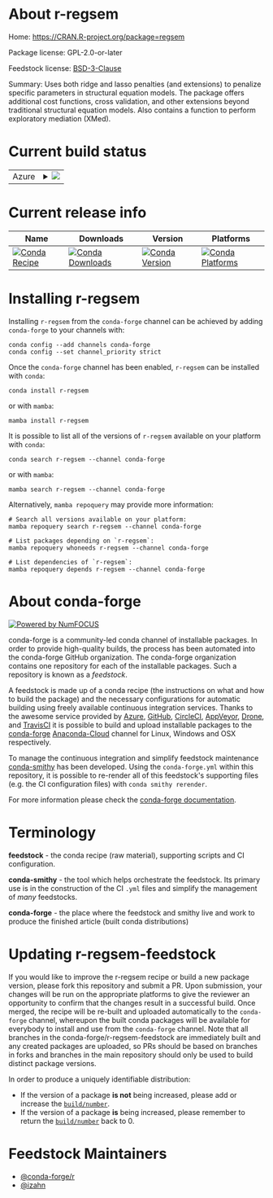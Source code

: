 About r-regsem
==============

Home: https://CRAN.R-project.org/package=regsem

Package license: GPL-2.0-or-later

Feedstock license: [BSD-3-Clause](https://github.com/conda-forge/r-regsem-feedstock/blob/main/LICENSE.txt)

Summary: Uses both ridge and lasso penalties (and extensions) to penalize specific parameters in structural equation models. The package offers additional cost functions, cross validation, and other extensions beyond traditional structural equation models. Also contains a function to perform exploratory mediation (XMed).

Current build status
====================


<table>
    
  <tr>
    <td>Azure</td>
    <td>
      <details>
        <summary>
          <a href="https://dev.azure.com/conda-forge/feedstock-builds/_build/latest?definitionId=13350&branchName=main">
            <img src="https://dev.azure.com/conda-forge/feedstock-builds/_apis/build/status/r-regsem-feedstock?branchName=main">
          </a>
        </summary>
        <table>
          <thead><tr><th>Variant</th><th>Status</th></tr></thead>
          <tbody><tr>
              <td>linux_64_r_base4.1</td>
              <td>
                <a href="https://dev.azure.com/conda-forge/feedstock-builds/_build/latest?definitionId=13350&branchName=main">
                  <img src="https://dev.azure.com/conda-forge/feedstock-builds/_apis/build/status/r-regsem-feedstock?branchName=main&jobName=linux&configuration=linux_64_r_base4.1" alt="variant">
                </a>
              </td>
            </tr><tr>
              <td>linux_64_r_base4.2</td>
              <td>
                <a href="https://dev.azure.com/conda-forge/feedstock-builds/_build/latest?definitionId=13350&branchName=main">
                  <img src="https://dev.azure.com/conda-forge/feedstock-builds/_apis/build/status/r-regsem-feedstock?branchName=main&jobName=linux&configuration=linux_64_r_base4.2" alt="variant">
                </a>
              </td>
            </tr><tr>
              <td>osx_64_r_base4.1</td>
              <td>
                <a href="https://dev.azure.com/conda-forge/feedstock-builds/_build/latest?definitionId=13350&branchName=main">
                  <img src="https://dev.azure.com/conda-forge/feedstock-builds/_apis/build/status/r-regsem-feedstock?branchName=main&jobName=osx&configuration=osx_64_r_base4.1" alt="variant">
                </a>
              </td>
            </tr><tr>
              <td>osx_64_r_base4.2</td>
              <td>
                <a href="https://dev.azure.com/conda-forge/feedstock-builds/_build/latest?definitionId=13350&branchName=main">
                  <img src="https://dev.azure.com/conda-forge/feedstock-builds/_apis/build/status/r-regsem-feedstock?branchName=main&jobName=osx&configuration=osx_64_r_base4.2" alt="variant">
                </a>
              </td>
            </tr><tr>
              <td>win_64</td>
              <td>
                <a href="https://dev.azure.com/conda-forge/feedstock-builds/_build/latest?definitionId=13350&branchName=main">
                  <img src="https://dev.azure.com/conda-forge/feedstock-builds/_apis/build/status/r-regsem-feedstock?branchName=main&jobName=win&configuration=win_64_" alt="variant">
                </a>
              </td>
            </tr>
          </tbody>
        </table>
      </details>
    </td>
  </tr>
</table>

Current release info
====================

| Name | Downloads | Version | Platforms |
| --- | --- | --- | --- |
| [![Conda Recipe](https://img.shields.io/badge/recipe-r--regsem-green.svg)](https://anaconda.org/conda-forge/r-regsem) | [![Conda Downloads](https://img.shields.io/conda/dn/conda-forge/r-regsem.svg)](https://anaconda.org/conda-forge/r-regsem) | [![Conda Version](https://img.shields.io/conda/vn/conda-forge/r-regsem.svg)](https://anaconda.org/conda-forge/r-regsem) | [![Conda Platforms](https://img.shields.io/conda/pn/conda-forge/r-regsem.svg)](https://anaconda.org/conda-forge/r-regsem) |

Installing r-regsem
===================

Installing `r-regsem` from the `conda-forge` channel can be achieved by adding `conda-forge` to your channels with:

```
conda config --add channels conda-forge
conda config --set channel_priority strict
```

Once the `conda-forge` channel has been enabled, `r-regsem` can be installed with `conda`:

```
conda install r-regsem
```

or with `mamba`:

```
mamba install r-regsem
```

It is possible to list all of the versions of `r-regsem` available on your platform with `conda`:

```
conda search r-regsem --channel conda-forge
```

or with `mamba`:

```
mamba search r-regsem --channel conda-forge
```

Alternatively, `mamba repoquery` may provide more information:

```
# Search all versions available on your platform:
mamba repoquery search r-regsem --channel conda-forge

# List packages depending on `r-regsem`:
mamba repoquery whoneeds r-regsem --channel conda-forge

# List dependencies of `r-regsem`:
mamba repoquery depends r-regsem --channel conda-forge
```


About conda-forge
=================

[![Powered by
NumFOCUS](https://img.shields.io/badge/powered%20by-NumFOCUS-orange.svg?style=flat&colorA=E1523D&colorB=007D8A)](https://numfocus.org)

conda-forge is a community-led conda channel of installable packages.
In order to provide high-quality builds, the process has been automated into the
conda-forge GitHub organization. The conda-forge organization contains one repository
for each of the installable packages. Such a repository is known as a *feedstock*.

A feedstock is made up of a conda recipe (the instructions on what and how to build
the package) and the necessary configurations for automatic building using freely
available continuous integration services. Thanks to the awesome service provided by
[Azure](https://azure.microsoft.com/en-us/services/devops/), [GitHub](https://github.com/),
[CircleCI](https://circleci.com/), [AppVeyor](https://www.appveyor.com/),
[Drone](https://cloud.drone.io/welcome), and [TravisCI](https://travis-ci.com/)
it is possible to build and upload installable packages to the
[conda-forge](https://anaconda.org/conda-forge) [Anaconda-Cloud](https://anaconda.org/)
channel for Linux, Windows and OSX respectively.

To manage the continuous integration and simplify feedstock maintenance
[conda-smithy](https://github.com/conda-forge/conda-smithy) has been developed.
Using the ``conda-forge.yml`` within this repository, it is possible to re-render all of
this feedstock's supporting files (e.g. the CI configuration files) with ``conda smithy rerender``.

For more information please check the [conda-forge documentation](https://conda-forge.org/docs/).

Terminology
===========

**feedstock** - the conda recipe (raw material), supporting scripts and CI configuration.

**conda-smithy** - the tool which helps orchestrate the feedstock.
                   Its primary use is in the construction of the CI ``.yml`` files
                   and simplify the management of *many* feedstocks.

**conda-forge** - the place where the feedstock and smithy live and work to
                  produce the finished article (built conda distributions)


Updating r-regsem-feedstock
===========================

If you would like to improve the r-regsem recipe or build a new
package version, please fork this repository and submit a PR. Upon submission,
your changes will be run on the appropriate platforms to give the reviewer an
opportunity to confirm that the changes result in a successful build. Once
merged, the recipe will be re-built and uploaded automatically to the
`conda-forge` channel, whereupon the built conda packages will be available for
everybody to install and use from the `conda-forge` channel.
Note that all branches in the conda-forge/r-regsem-feedstock are
immediately built and any created packages are uploaded, so PRs should be based
on branches in forks and branches in the main repository should only be used to
build distinct package versions.

In order to produce a uniquely identifiable distribution:
 * If the version of a package **is not** being increased, please add or increase
   the [``build/number``](https://docs.conda.io/projects/conda-build/en/latest/resources/define-metadata.html#build-number-and-string).
 * If the version of a package **is** being increased, please remember to return
   the [``build/number``](https://docs.conda.io/projects/conda-build/en/latest/resources/define-metadata.html#build-number-and-string)
   back to 0.

Feedstock Maintainers
=====================

* [@conda-forge/r](https://github.com/conda-forge/r/)
* [@izahn](https://github.com/izahn/)

